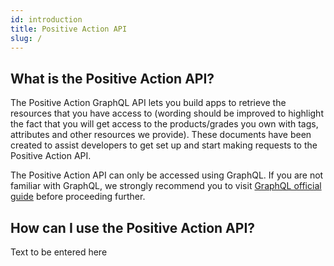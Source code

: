 ```yaml
---
id: introduction
title: Positive Action API
slug: /
---
```

## What is the Positive Action API?
The Positive Action GraphQL API lets you build apps to retrieve the resources that you have access to (wording should be improved to highlight the fact that you will get access to the products/grades you own with tags, attributes and other resources we provide). These documents have been created to assist developers to get set up and start making requests to the Positive Action API.

The Positive Action API can only be accessed using GraphQL. If you are not familiar with GraphQL, we strongly recommend you to visit [GraphQL official guide](https://graphql.org/learn/) before proceeding further.

## How can I use the Positive Action API?
Text to be entered here